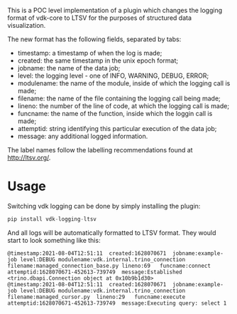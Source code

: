 This is a POC level implementation of a plugin which changes the logging format of vdk-core to LTSV for the purposes of structured data visualization.

The new format has the following fields, separated by tabs:
 * timestamp: a timestamp of when the log is made;
 * created: the same timestamp in the unix epoch format;
 * jobname: the name of the data job;
 * level: the logging level - one of INFO, WARNING, DEBUG, ERROR;
 * modulename: the name of the module, inside of which the logging call is made;
 * filename: the name of the file containing the logging call being made;
 * lineno: the number of the line of code, at which the logging call is made;
 * funcname: the name of the function, inside which the loggin call is made;
 * attemptid: string identifying this particular execution of the data job;
 * message: any additional logged information.

The label names follow the labelling recommendations found at http://ltsv.org/.

# Usage

Switching vdk logging can be done by simply installing the plugin:

```python
pip install vdk-logging-ltsv
```

And all logs will be automatically formatted to LTSV format. They would start to look something like this:
```
@timestamp:2021-08-04T12:51:11	created:1628070671	jobname:example-job	level:DEBUG	modulename:vdk.internal.trino_connection	filename:managed_connection_base.py	lineno:69	funcname:connect	attemptid:1628070671-452613-739749	message:Established <trino.dbapi.Connection object at 0x10b9b1d30>
@timestamp:2021-08-04T12:51:11	created:1628070671	jobname:example-job	level:DEBUG	modulename:vdk.internal.trino_connection	filename:managed_cursor.py	lineno:29	funcname:execute	attemptid:1628070671-452613-739749	message:Executing query: select 1
```
